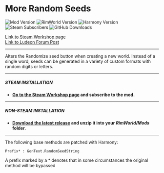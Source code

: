 # More Random Seeds
![Mod Version](https://img.shields.io/badge/Mod_Version-4.0-blue.svg)
![RimWorld Version](https://img.shields.io/badge/Built_for_RimWorld-1.1-blue.svg)
![Harmony Version](https://img.shields.io/badge/Powered_by_Harmony-2.0-blue.svg)\
![Steam Subscribers](https://img.shields.io/badge/dynamic/xml.svg?label=Steam+Subscribers&query=//table/tr[2]/td[1]&colorB=blue&url=https://steamcommunity.com/sharedfiles/filedetails/%3Fid=1501463043&suffix=+total)
![GitHub Downloads](https://img.shields.io/github/downloads/Jaxe-Dev/RimHUD/total.svg?colorB=blue&label=GitHub+Downloads)

[Link to Steam Workshop page](https://steamcommunity.com/sharedfiles/filedetails/?id=1501463043)\
[Link to Ludeon Forum Post](https://ludeon.com/forums/index.php?topic=43925.0)

---

Alters the Randomize seed button when creating a new world. Instead of a single word, seeds can be generated in a variety of custom formats with random digits or letters.

---

##### STEAM INSTALLATION
- **[Go to the Steam Workshop page](https://steamcommunity.com/sharedfiles/filedetails/?id=1501463043) and subscribe to the mod.**

---

##### NON-STEAM INSTALLATION
- **[Download the latest release](https://github.com/Jaxe-Dev/MoreRandomSeeds/releases/latest) and unzip it into your *RimWorld/Mods* folder.**

---

The following base methods are patched with Harmony:
```
Prefix* : GenText.RandomSeedString
```
A prefix marked by a \* denotes that in some circumstances the original method will be bypassed
